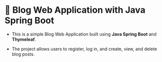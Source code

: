 # 📝 Blog Web Application with Java Spring Boot 

- This is a simple Blog Web Application built using **Java Spring Boot** and **Thymeleaf**.  

- The project allows users to register, log in, and create, view, and delete blog posts.
